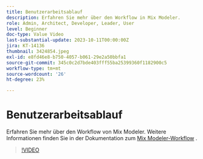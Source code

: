 ```yaml
---
title: Benutzerarbeitsablauf
description: Erfahren Sie mehr über den Workflow in Mix Modeler.
role: Admin, Architect, Developer, Leader, User
level: Beginner
doc-type: Value Video
last-substantial-update: 2023-10-11T00:00:00Z
jira: KT-14136
thumbnail: 3424854.jpeg
exl-id: e8fd46e8-b750-4057-b061-29e2a50bbfa1
source-git-commit: 345c0c2d7bde403fff55ba25399360f1182900c5
workflow-type: tm+mt
source-wordcount: '26'
ht-degree: 23%

---
```


# Benutzerarbeitsablauf

Erfahren Sie mehr über den Workflow von Mix Modeler. Weitere Informationen finden Sie in der Dokumentation zum [Mix Modeler-Workflow](https://experienceleague.adobe.com/en/docs/mix-modeler/using/get-started/workflow) .

>[!VIDEO](https://video.tv.adobe.com/v/3424854?learn=on&enablevpops)
